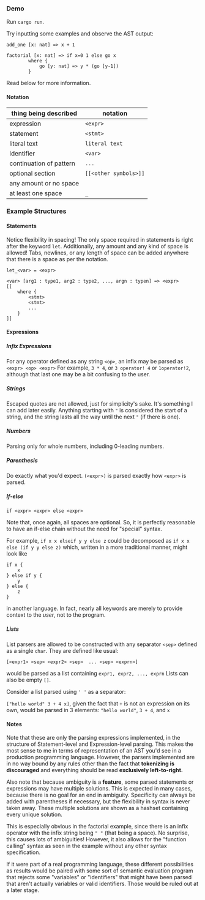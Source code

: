 ### Demo

Run `cargo run`.

Try inputting some examples and observe the AST output:

`add_one [x: nat] => x + 1`

```
factorial [x: nat] => if x=0 1 else go x
        where {
            go [y: nat] => y * (go [y-1])
        }
```

Read below for more information.

#### Notation

| thing being described   | notation              |
|-------------------------|-----------------------|
| expression              | `<expr>`              |
| statement               | `<stmt>`              |
| literal text            | `literal text`        |
| identifier              | `<var>`               |
| continuation of pattern | `...`                 |
| optional section        | `[[<other symbols>]]` |
| any amount or no space  | ` `                   |
| at least one space      | `_`                   |


### Example Structures

#### Statements

Notice flexibility in spacing! The only space required in statements is right after the keyword `let`.
Additionally, any amount and any kind of space is allowed! Tabs, newlines, or any length of space can be added anywhere that there is a space as per the notation.

`let_<var> = <expr>`  

```
<var> [arg1 : type1, arg2 : type2, ..., argn : typen] => <expr> 
[[
    where {
        <stmt>
        <stmt>
        ...
    }
]]
```

#### Expressions

##### Infix Expressions

For any operator defined as any string `<op>`, an infix may be parsed as `<expr> <op> <expr>`
For example, `3 * 4`, or `3 operator! 4` or `1operator!2`, although that last one may be a bit confusing to the user.

##### Strings

Escaped quotes are not allowed, just for simplicity's sake. It's something I can add later easily.
Anything starting with `"` is considered the start of a string, and the string lasts all the way until the next `"` (if there is one).

##### Numbers

Parsing only for whole numbers, including 0-leading numbers.

##### Parenthesis

Do exactly what you'd expect.
`(<expr>)` is parsed exactly how `<expr>` is parsed.

##### If-else

```
if <expr> <expr> else <expr>
```
Note that, once again, all spaces are optional. So, it is perfectly reasonable to have an if-else chain without the need for "special" syntax.

For example, `if x x elseif y y else z` could be decomposed as
`if x x else (if y y else z)` which, written in a more traditional manner, might look like
```
if x {
    x
} else if y {
    y
} else {
    z
}
```
in another language. In fact, nearly all keywords are merely to provide context to the *user*, not to the program.

##### Lists

List parsers are allowed to be constructed with any separator `<sep>` defined as a single `char`. They are defined like usual:
```
[<expr1> <sep> <expr2> <sep>  ... <sep> <exprn>]
```
would be parsed as a list containing `expr1, expr2, ..., exprn`
Lists can also be empty `[]`.

Consider a list parsed using `' '` as a separator:

`["hello world" 3 + 4 x]`, given the fact that `+` is not an expression on its own, would be parsed in 3 elements:
`"hello world"`, `3 + 4`, and `x`

#### Notes

Note that these are only the parsing expressions implemented, in the structure of Statement-level and Expression-level
parsing. This makes the most sense to me in terms of representation of an AST you'd see
in a production programming language. However, the parsers implemented are in no way bound by any rules
other than the fact that **tokenizing is discouraged** and everything should be read **exclusively
left-to-right.**

Also note that because ambiguity is a **feature**, some parsed statements or expressions may have multiple solutions. 
This is expected in many cases, because there is no goal for an end in ambiguity. Specificity can always be added
with parentheses if necessary, but the flexibility in syntax is never taken away.
These multiple solutions are shown as a hashset containing every unique solution.

This is especially obvious in the factorial example, since there is an infix operator with
the infix string being `" "` (that being a space). No surprise, this causes lots of ambiguities!
However, it also allows for the "function calling" syntax as seen in the example without any other syntax specification.

If it were part of a real programming language, these different possibilities as results would be paired with some 
sort of semantic evaluation program that rejects some "variables" or "identifiers" that might have been parsed
that aren't actually variables or valid identifiers. Those would be ruled out at a later stage. 